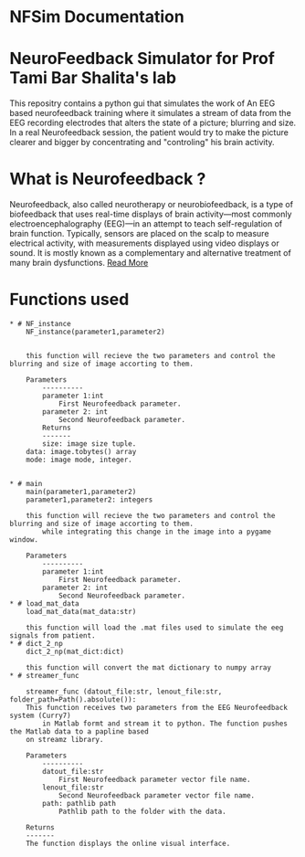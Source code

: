 # NFSim Documentation

# __NeuroFeedback Simulator for Prof Tami Bar Shalita's lab__

This repositry contains a python gui that simulates the work of An EEG based neurofeedback training
where it simulates a stream of data from the EEG recording electrodes that alters the state of 
a picture; blurring and size.
In a real Neurofeedback session, the patient would try to make the picture clearer and bigger by concentrating and 
"controling" his brain activity.

# __What is Neurofeedback__ ?

Neurofeedback, also called neurotherapy or neurobiofeedback, is a type of biofeedback that uses real-time displays of brain activity—most commonly electroencephalography (EEG)—in an attempt to teach self-regulation of brain function. Typically, sensors are placed on the scalp to measure electrical activity, with measurements displayed using video displays or sound. It is mostly known as a complementary and alternative treatment of many brain dysfunctions. [Read More](https://brainworksneurotherapy.com/what-is-neurofeedback) 

# Functions used

	* # NF_instance
		NF_instance(parameter1,parameter2)
		
				
		this function will recieve the two parameters and control the blurring and size of image accorting to them.
		
		Parameters
			----------
			parameter 1:int
				First Neurofeedback parameter.
			parameter 2: int
				Second Neurofeedback parameter.
			Returns
			-------
			size: image size tuple.
		data: image.tobytes() array
		mode: image mode, integer.


	* # main
		main(parameter1,parameter2)
		parameter1,parameter2: integers
				
		this function will recieve the two parameters and control the blurring and size of image accorting to them.
			while integrating this change in the image into a pygame window.

		Parameters
			----------
			parameter 1:int
				First Neurofeedback parameter.
			parameter 2: int
				Second Neurofeedback parameter.
	* # load_mat_data
		load_mat_data(mat_data:str)

		this function will load the .mat files used to simulate the eeg signals from patient.
	* # dict_2_np
		dict_2_np(mat_dict:dict)

		this function will convert the mat dictionary to numpy array
	* # streamer_func 

		streamer_func (datout_file:str, lenout_file:str, folder_path=Path().absolute()):
		This function receives two parameters from the EEG Neurofeedback system (Curry7) 
			in Matlab formt and stream it to python. The function pushes the Matlab data to a papline based 
		on streamz library.

		Parameters
			----------
			datout_file:str
				First Neurofeedback parameter vector file name.
			lenout_file:str
				Second Neurofeedback parameter vector file name.
			path: pathlib path
				Pathlib path to the folder with the data.    

		Returns
		-------
		The function displays the online visual interface.


		



